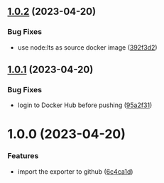 ## [1.0.2](https://github.com/cnieg/secret-certificat-azure-exporter/compare/1.0.1...1.0.2) (2023-04-20)


### Bug Fixes

* use node:lts as source docker image ([392f3d2](https://github.com/cnieg/secret-certificat-azure-exporter/commit/392f3d2885a8b59f3228ce9330bd73c3224c089f))

## [1.0.1](https://github.com/cnieg/secret-certificat-azure-exporter/compare/1.0.0...1.0.1) (2023-04-20)


### Bug Fixes

* login to Docker Hub before pushing ([95a2f31](https://github.com/cnieg/secret-certificat-azure-exporter/commit/95a2f31af4f4eab47037d45ef787f12b1cd604db))

# 1.0.0 (2023-04-20)


### Features

* import the exporter to github ([6c4ca1d](https://github.com/cnieg/secret-certificat-azure-exporter/commit/6c4ca1d8343778284b3754db234c38ffd64e5985))
